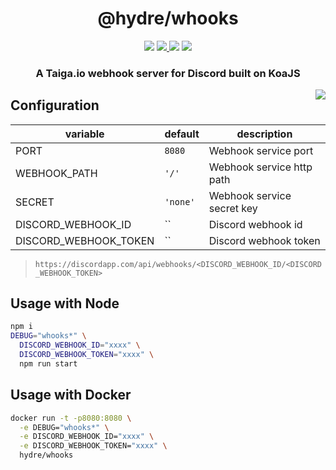 <h1 align=center>@hydre/whooks</h1>
<p align=center>
  <img src="https://img.shields.io/github/license/HydreIO/whooks.svg?style=for-the-badge" />
  <a href="https://hub.docker.com/r/hydre/whooks">
    <img src="https://img.shields.io/docker/cloud/build/hydre/whooks?label=build&logo=docker&style=for-the-badge" />
  </a>
  <a>
    <img src="https://img.shields.io/docker/pulls/hydre/whooks?label=pulls&logo=docker&style=for-the-badge">
  </a>
  <a href="https://discord.gg/bRSpRpD">
    <img src="https://img.shields.io/discord/398114799776694272.svg?logo=discord&style=for-the-badge" />
  </a>
</p>

<h3 align=center>A Taiga.io webhook server for Discord built on KoaJS</h3>

<img align=right src="https://i.imgur.com/xFBPRHo.png"/>

## Configuration

| variable              | default  | description                |
| --------------------- | -------- | -------------------------- |
| PORT                  | `8080`   | Webhook service port       |
| WEBHOOK_PATH          | `'/'`    | Webhook service http path  |
| SECRET                | `'none'` | Webhook service secret key |
| DISCORD_WEBHOOK_ID    | ``       | Discord webhook id         |
| DISCORD_WEBHOOK_TOKEN | ``       | Discord webhook token      |

> `https://discordapp.com/api/webhooks/<DISCORD_WEBHOOK_ID/<DISCORD_WEBHOOK_TOKEN>`

## Usage with Node

```sh
npm i
DEBUG="whooks*" \
  DISCORD_WEBHOOK_ID="xxxx" \
  DISCORD_WEBHOOK_TOKEN="xxxx" \
  npm run start
```

## Usage with Docker
```sh
docker run -t -p8080:8080 \
  -e DEBUG="whooks*" \
  -e DISCORD_WEBHOOK_ID="xxxx" \
  -e DISCORD_WEBHOOK_TOKEN="xxxx" \
  hydre/whooks
```